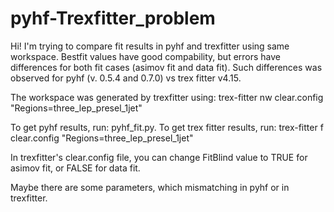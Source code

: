 # pyhf-Trexfitter_problem
Hi!
I'm trying to compare fit results in pyhf and trexfitter using same workspace.
Bestfit values have good compability, but errors have differences for both fit cases (asimov fit and data fit).
Such differences was observed for pyhf (v. 0.5.4 and 0.7.0) vs trex fitter v4.15.

The workspace was generated by trexfitter using: trex-fitter nw clear.config "Regions=three_lep_presel_1jet"

To get pyhf results, run: pyhf_fit.py.
To get trex fitter results, run: trex-fitter f clear.config "Regions=three_lep_presel_1jet"

In trexfitter's clear.config file, you can change FitBlind value to TRUE for asimov fit, or FALSE for data fit.

Maybe there are some parameters, which mismatching in pyhf or in trexfitter. 
